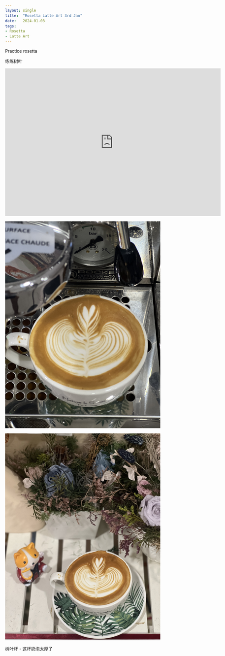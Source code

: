 ```yaml
---
layout: single
title:  "Rosetta Latte Art 3rd Jan"
date:   2024-01-03
tags:
- Rosetta
- Latte Art
---
```




Practice rosetta

练练树叶


<div class="embed-container">
  <iframe
      src="https://www.youtube.com/embed/pqVxnrP_5Kw"
      width="700"
      height="480"
      frameborder="0"
      allowfullscreen="true">
  </iframe>
</div>



![](/assets/img/2024/01/03/IMG_1926.jpg)

![](/assets/img/2024/01/03/IMG_1927.jpg)

树叶杯 - 这杯奶泡太厚了
